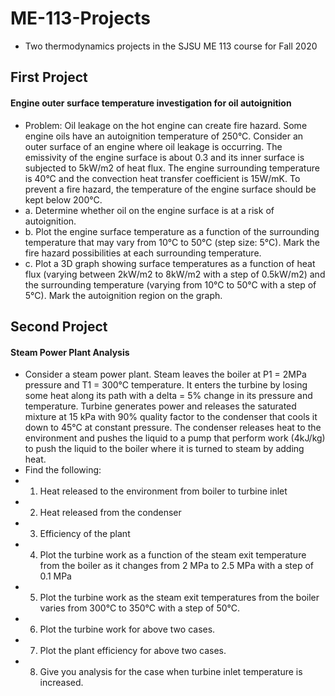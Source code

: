 # ME-113-Projects
- Two thermodynamics projects in the SJSU ME 113 course for Fall 2020

## First Project
#### Engine outer surface temperature investigation for oil autoignition 
- Problem: Oil leakage on the hot engine can create fire hazard. Some engine oils have an autoignition temperature of 250°C. Consider an outer surface of an engine where oil leakage is occurring. The emissivity of the engine surface is about 0.3 and its inner surface is subjected to 5kW/m2 of heat flux. The engine surrounding temperature is 40°C and the convection heat transfer coefficient is 15W/mK. To prevent a fire hazard, the temperature of the engine surface should be kept below 200°C. 
- a.	Determine whether oil on the engine surface is at a risk of autoignition. 
- b.	Plot the engine surface temperature as a function of the surrounding temperature that may vary from 10°C to 50°C (step size: 5°C). Mark the fire hazard possibilities at each surrounding temperature. 
- c.	Plot a 3D graph showing surface temperatures as a function of heat flux (varying between 2kW/m2 to 8kW/m2 with a step of 0.5kW/m2) and the surrounding temperature (varying from 10°C to 50°C with a step of 5°C). Mark the autoignition region on the graph. 

## Second Project
#### Steam Power Plant Analysis
- Consider a steam power plant. Steam leaves the boiler at P1 = 2MPa pressure and T1 = 300°C temperature. It enters the turbine by losing some heat along its path with a delta = 5% change in its pressure and temperature. Turbine generates power and releases the saturated mixture at 15 kPa with 90% quality factor to the condenser that cools it down to 45°C at constant pressure. The condenser releases heat to the environment and pushes the liquid to a pump that perform work (4kJ/kg) to push the liquid to the boiler where it is turned to steam by adding heat.
- Find the following:
- 1.	Heat released to the environment from boiler to turbine inlet
- 2.	Heat released from the condenser 
- 3.	Efficiency of the plant 
- 4.	Plot the turbine work as a function of the steam exit temperature from the boiler as it changes from 2 MPa to 2.5 MPa with a step of 0.1 MPa 
- 5.	Plot the turbine work as the steam exit temperatures from the boiler varies from 300°C to 350°C with a step of 50°C. 
- 6.	Plot the turbine work for above two cases. 
- 7.	Plot the plant efficiency for above two cases. 
- 8.	Give you analysis for the case when turbine inlet temperature is increased. 
